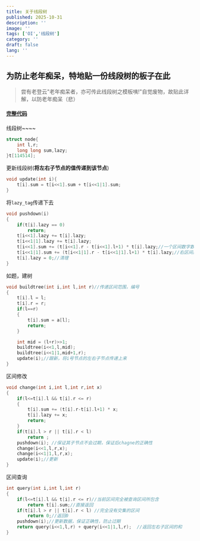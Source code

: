 ```yaml
---
title: 关于线段树
published: 2025-10-31
description: ''
image: ''
tags: ['OI','线段树']
category: ''
draft: false 
lang: ''
---
```


## 为防止老年痴呆，特地贴一份线段树的板子在此
>
> 尝有老登云"老年痴呆者，亦可传此线段树之模板咦!"自觉废物，故贴此详解，以防老年痴呆（悲）

#### [完整代码](https://venlacy.top/codes/线段树.html)

线段树~~~~

~~~cpp
struct node{
    int l,r;
    long long sum,lazy;
}t[114514];
~~~

更新线段树(**将左右子节点的值传递到该节点**)

~~~cpp
void update(int i){
    t[i].sum = t[i<<1].sum + t[i<<1|1].sum;
}
~~~

将`lazy_tag`传递下去

~~~cpp
void pushdown(i)
{
    if(t[i].lazy == 0)
        return;
    t[i<<1].lazy += t[i].lazy;
    t[i<<1|1].lazy += t[i].lazy;
    t[i<<1].sum += (t[i<<1].r - t[i<<1].l+1) * t[i].lazy;//一个区间数字数量×lazy_tag标记所增加的数=所需增加的数
    t[i<<1|1].sum += (t[i<<1|1].r - t[i<<1|1].l+1) * t[i].lazy;//右区间同理
    t[i].lazy = 0;//清理
}
~~~

如题，建树

~~~cpp
void buildtree(int i,int l,int r)//传递区间范围，编号
{
    t[i].l = l;
    t[i].r = r;
    if(l==r)
    {
        t[i].sum = a[l];
        return;
    }

    int mid = (l+r)>>1;
    buildtree(i<<1,l,mid);
    buildtree(i<<1|1,mid+1,r);
    update(i);//跟新，将i号节点的左右子节点传递上来
}

~~~

区间修改

~~~cpp
void change(int i,int l,int r,int x)
{
    if(l<=t[i].l && t[i].r <= r)
    {
        t[i].sum += (t[i].r-t[i].l+1) * x;
        t[i].lazy += x;
        return;
    }
    if(t[i].l > r || t[i].r < l)
        return ;
    pushdown(i); //保证其子节点不会过期，保证后chagne的正确性
    change(i<<1,l,r,x);
    change(i<<1|1,l,r,x);
    update(i);//更新
}
~~~

区间查询

~~~cpp
int query(int i,int l,int r)
{
    if(l<=t[i].l && t[i].r <= r)//当前区间完全被查询区间所包含
        return t[i].sum;//直接返回
    if(t[i].l > r || t[i].r < l) //完全没有交集的区间
        return 0;//返回0
    pushdown(i);//更新数据，保证正确性，防止过期
    return query(i<<1,l,r) + query(i<<1|1,l,r);  //返回左右子区间的和
}
~~~
